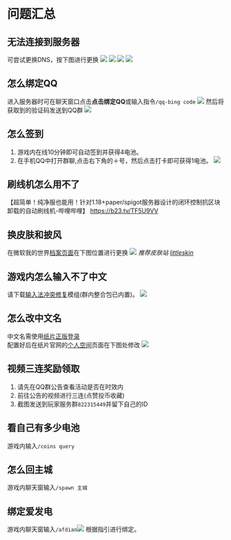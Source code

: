# 问题汇总

## 无法连接到服务器
可尝试更换DNS，按下图进行更换
![](/picture/dns1.png)
![](/picture/dns2.png)
![](/picture/dns3.png)
![](/picture/dns4.png)

## 怎么绑定QQ
进入服务器时可在聊天窗口点击**点击绑定QQ**或输入指令`/qq-bing code`
![](/picture/qqbind.png)
然后将获取到的验证码发送到QQ群
![](/picture/qqbind2.png)

## 怎么签到
1. 游戏内在线10分钟即可自动签到并获得4电池。
2. 在手机QQ中打开群聊,点击右下角的＋号，然后点击打卡即可获得1电池。
![](/picture/daka.png)

## 刷线机怎么用不了
【超简单！纯净服也能用！针对1.18+paper/spigot服务器设计的闭环控制抗区块卸载的自动刷线机-哔哩哔哩】 https://b23.tv/TF5U9VV

## 换皮肤和披风
在微软我的世界[档案页面](https://www.minecraft.net/zh-hans/msaprofile/mygames)在下图位置进行更换
![](/picture/skin1.png)
*推荐皮肤站 [littleskin](https://littleskin.cn/)*

## 游戏内怎么输入不了中文
请下载[输入法冲突修复](https://www.mcmod.cn/class/3358.html)模组(群内整合包已内置)。
![](/picture/srfxf.png)

## 怎么改中文名
中文名需使用[纸片正版登录](/papercardlogin)  
配置好后在纸片官网的[个人空间](https://paper-card.cn/space)页面在下图处修改
![](/picture/zhname.png)

## 视频三连奖励领取
1. 请先在QQ群公告查看活动是否在时效内
2. 前往公告的视频进行三连(点赞投币收藏)
3. 截图发送到玩家服务群`822315449`并留下自己的ID

## 看自己有多少电池
游戏内输入`/coins query`

## 怎么回主城
游戏内聊天窗输入`/spawn 主城`

## 绑定爱发电
游戏内聊天窗输入`/afdian`![](/picture/afdian.png)
根据指引进行绑定。